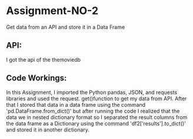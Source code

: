 # Assignment-NO-2
Get data from an API and store it in a Data Frame
## API:
I got the api of the themoviedb 
## Code Workings:
In this Assignment, I imported the Python pandas, JSON, and requests libraries and used the request. get()function to get my data from API. After that I stored that data in a data frame using the command 'pd.DataFrame.from_dict()' but after running the code I realized that the data we in nested dictionary format so I separated the result columns from the data frame as a Dictionary using the command 'df2['results'].to_dict()'  and stored it in another dictionary.


